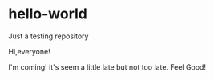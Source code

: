 # hello-world
Just a testing repository 

Hi,everyone!

I'm coming! it's seem a little late but not too late.
Feel Good!
